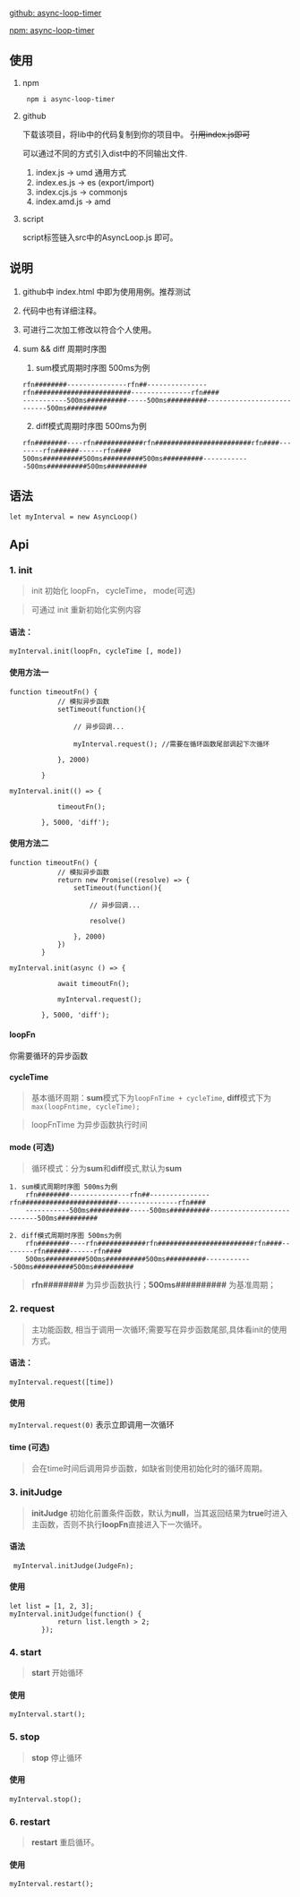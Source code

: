 
[github: async-loop-timer](https://github.com/lunhui1994/async-loop-timer)

[npm: async-loop-timer](https://www.npmjs.com/package/async-loop-timer)

## 使用

1. npm 

    ` npm i async-loop-timer`

2. github

    下载该项目，将lib中的代码复制到你的项目中。 ~~引用index.js即可~~

    可以通过不同的方式引入dist中的不同输出文件.

    1. index.js -> umd 通用方式
    2. index.es.js -> es (export/import)
    3. index.cjs.js -> commonjs
    4. index.amd.js -> amd

3. script

    script标签链入src中的AsyncLoop.js 即可。

## 说明

1. github中 index.html 中即为使用用例。推荐测试

2. 代码中也有详细注释。

3. 可进行二次加工修改以符合个人使用。

4. sum && diff 周期时序图

    1. sum模式周期时序图 500ms为例
    ```
    rfn########---------------rfn##---------------rfn########################---------------rfn####
    -----------500ms##########-----500ms##########---------------------------500ms##########
    ```
    2. diff模式周期时序图 500ms为例
    ```
    rfn########----rfn############rfn########################rfn####--------rfn######------rfn####
    500ms##########500ms##########500ms##########------------500ms##########500ms##########
    ```

## 语法

` let myInterval = new AsyncLoop() `

## Api

### 1. init 

> init 初始化 loopFn， cycleTime， mode(可选)

> 可通过 init 重新初始化实例内容

#### 语法：

` myInterval.init(loopFn, cycleTime [, mode]) `

#### 使用方法一

```
function timeoutFn() {
            // 模拟异步函数
            setTimeout(function(){

                // 异步回调...

                myInterval.request(); //需要在循环函数尾部调起下次循环

            }, 2000)

        }

myInterval.init(() => {

            timeoutFn();

        }, 5000, 'diff');

```

#### 使用方法二

```
function timeoutFn() {
            // 模拟异步函数
            return new Promise((resolve) => {
                setTimeout(function(){

                    // 异步回调...

                    resolve()

                }, 2000)
            })
        }

myInterval.init(async () => {

            await timeoutFn();

            myInterval.request();

        }, 5000, 'diff');

```

#### loopFn
你需要循环的异步函数

#### cycleTime
> 基本循环周期：**sum**模式下为`loopFnTime + cycleTime`, **diff**模式下为` max(loopFntime, cycleTime);` 

> loopFnTime 为异步函数执行时间

#### mode (可选)
> 循环模式：分为**sum**和**diff**模式,默认为**sum**

    1. sum模式周期时序图 500ms为例
        rfn########---------------rfn##---------------rfn########################---------------rfn####
        -----------500ms##########-----500ms##########---------------------------500ms##########

    2. diff模式周期时序图 500ms为例
        rfn########----rfn############rfn########################rfn####--------rfn######------rfn####
        500ms##########500ms##########500ms##########------------500ms##########500ms##########

> **rfn########** 为异步函数执行；**500ms##########** 为基准周期；


### 2. request 

> 主功能函数, 相当于调用一次循环;需要写在异步函数尾部,具体看init的使用方式。

#### 语法：
` myInterval.request([time]) `

#### 使用

` myInterval.request(0) ` 表示立即调用一次循环

#### time (可选)

> 会在time时间后调用异步函数，如缺省则使用初始化时的循环周期。

### 3. initJudge

> **initJudge** 初始化前置条件函数，默认为**null**，当其返回结果为**true**时进入主函数，否则不执行**loopFn**直接进入下一次循环。

#### 语法

` myInterval.initJudge(JudgeFn);`

#### 使用

```
let list = [1, 2, 3];
myInterval.initJudge(function() {
            return list.length > 2;
        });
```

### 4. start

> **start** 开始循环

#### 使用
```
myInterval.start();

```

### 5. stop

> **stop** 停止循环

#### 使用
```
myInterval.stop();
```

### 6. restart

> **restart** 重启循环。

#### 使用
```
myInterval.restart();
```